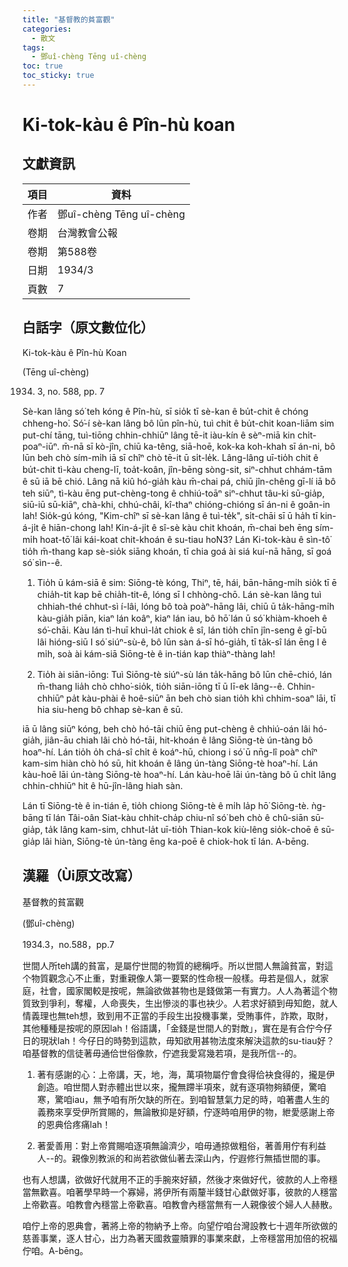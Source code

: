 ```yaml
---
title: "基督教的貧富觀"
categories:
  - 散文
tags:
  - 鄧uî-chèng Tēng uî-chèng
toc: true
toc_sticky: true
---
```


# Ki-tok-kàu ê Pîn-hù koan

## 文獻資訊

| 項目 | 資料 |
|---|---|
| 作者 | 鄧uî-chèng Tēng uî-chèng |
| 卷期 | 台灣教會公報 |
| 卷期 | 第588卷 |
| 日期 | 1934/3 |
| 頁數 | 7 |

## 白話字（原文數位化）

Ki-tok-kàu ê Pîn-hù Koan

(Tēng uî-chèng)

1934. 3, no. 588, pp. 7

Sè-kan lâng só͘ teh kóng ê Pîn-hù, sī sio̍k tī sè-kan ê bu̍t-chit ê chóng chheng-ho͘. Só͘-í sè-kan lâng bô lūn pîn-hù, tuì chit ê bu̍t-chit koan-liām sim put-chí tāng, tuì-tiōng chhin-chhiūⁿ lâng tē-it iàu-kín ê sèⁿ-miā kin chi̍t-poaⁿ-iūⁿ. m̄-nā sī kò-jîn, chiū ka-têng, siā-hoē, kok-ka koh-khah sī án-ni, bô lūn beh chò sím-mi̍h iā sī chîⁿ chò tē-it ū si̍t-le̍k. Lâng-lâng uī-tio̍h chit ê bu̍t-chit tì-kàu cheng-lī, toa̍t-koân, jîn-bēng sòng-sit, siⁿ-chhut chhám-tām ê sū iā bē chió. Lâng nā kiû hó-gia̍h kàu m̄-chai pá, chiū jîn-chêng gī-lí iā bô teh siūⁿ, tì-kàu ēng put-chèng-tong ê chhiú-toāⁿ siⁿ-chhut tâu-ki sū-gia̍p, siū-iū sū-kiāⁿ, chà-khi, chhú-châi, kî-thaⁿ chióng-chióng sī án-ni ê goân-in lah! Sio̍k-gú kóng, "Kim-chîⁿ sī sè-kan lâng ê tuì-te̍k", si̍t-chāi sī ū ha̍h tī kin-á-ji̍t ê hiān-chong lah! Kin-á-ji̍t ê sî-sè kàu chit khoán, m̄-chai beh ēng sím-mi̍h hoat-tō͘ lâi kái-koat chit-khoán ê su-tiau ho͘N3? Lán Ki-tok-kàu ê sìn-tô͘ tio̍h m̄-thang kap sè-sio̍k siāng khoán, tī chia goá ài siá kuí-nā hāng, sī goá só͘ sìn--ê.

1. Tio̍h ū kám-siā ê sim: Siōng-tè kóng, Thiⁿ, tē, hái, bān-hāng-mi̍h sio̍k tī ē chia̍h-tit kap bē chia̍h-tit-ê, lóng sī I chhòng-chō. Lán sè-kan lâng tuì chhiah-thé chhut-sì í-lâi, lóng bô toà poàⁿ-hāng lâi, chiū ū ta̍k-hāng-mi̍h kàu-gia̍h piān, kiaⁿ lán koâⁿ, kiaⁿ lán iau, bô hō͘ lán ū só͘ khiàm-khoeh ê só͘-chāi. Kàu lán tì-huī khuì-la̍t chiok ê sî, lán tio̍h chīn jîn-seng ê gī-bū lâi hióng-siū I só͘ siúⁿ-sù-ê, bô lūn sàn á-sī hó-gia̍h, tī ta̍k-sî lán ēng I ê mi̍h, soà ài kám-siā Siōng-tè ê in-tián kap thiàⁿ-thàng lah!

2. Tio̍h ài siān-iōng: Tuì Siōng-tè siúⁿ-sù lán ta̍k-hāng bô lūn chē-chió, lán m̄-thang lia̍h chò chho͘-sio̍k, tio̍h siān-iōng tī ū lī-ek lâng--ê. Chhin-chhiūⁿ pa̍t kàu-phài ê hoê-siūⁿ ān beh chò sian tio̍h khì chhim-soaⁿ lāi, tī hia siu-heng bô chhap sè-kan ê sū.

iā ū lâng siūⁿ kóng, beh chò hó-tāi chiū ēng put-chèng ê chhiú-oán lâi hó-gia̍h, jiân-āu chiah lâi chò hó-tāi, hit-khoán ê lâng Siōng-tè ún-tàng bô hoaⁿ-hí. Lán tio̍h o̍h chá-sî chi̍t ê koáⁿ-hū, chiong i só͘ ū nn̄g-lî poàⁿ chîⁿ kam-sim hiàn chò hó sū, hit khoán ê lâng ún-tàng Siōng-tè hoaⁿ-hí. Lán kàu-hoē lāi ún-tàng Siōng-tè hoaⁿ-hí. Lán kàu-hoē lāi ún-tàng bô ū chi̍t lâng chhin-chhiūⁿ hit ê hū-jîn-lâng hiah sàn.

Lán tī Siōng-tè ê in-tián ē, tio̍h chiong Siōng-tè ê mi̍h la̍p hō͘ Siōng-tè. ǹg-bāng tī lán Tâi-oân Siat-kàu chhit-cha̍p chiu-nî só͘ beh chò ê chû-siān sū-gia̍p, ta̍k lâng kam-sim, chhut-la̍t uī-tio̍h Thian-kok kiù-lêng sio̍k-choē ê sū-gia̍p lâi hiàn, Siōng-tè ún-tàng ēng ka-poē ê chiok-hok tī lán. A-bēng.

## 漢羅（Ùi原文改寫）

基督教的貧富觀

(鄧uî-chèng)

1934.3，no.588，pp.7

世間人所teh講的貧富，是屬佇世間的物質的總稱呼。所以世間人無論貧富，對這个物質觀念心不止重，對重親像人第一要緊的性命根一般樣。毋若是個人，就家庭，社會，國家閣較是按呢，無論欲做甚物也是錢做第一有實力。人人為著這个物質致到爭利，奪權，人命喪失，生出慘淡的事也袂少。人若求好額到毋知飽，就人情義理也無teh想，致到用不正當的手段生出投機事業，受賄事件，詐欺，取財，其他種種是按呢的原因lah！俗語講，「金錢是世間人的對敵」，實在是有合佇今仔日的現狀lah！今仔日的時勢到這款，毋知欲用甚物法度來解決這款的su-tiau好？咱基督教的信徒著毋通佮世俗像款，佇遮我愛寫幾若項，是我所信--的。

1. 著有感謝的心：上帝講，天，地，海，萬項物屬佇會食得佮袂食得的，攏是伊創造。咱世間人對赤體出世以來，攏無蹛半項來，就有逐項物夠額便，驚咱寒，驚咱iau，無予咱有所欠缺的所在。到咱智慧氣力足的時，咱著盡人生的義務來享受伊所賞賜的，無論散抑是好額，佇逐時咱用伊的物，紲愛感謝上帝的恩典佮疼痛lah！

2. 著愛善用：對上帝賞賜咱逐項無論濟少，咱毋通掠做粗俗，著善用佇有利益人--的。親像別教派的和尚若欲做仙著去深山內，佇遐修行無插世間的事。

也有人想講，欲做好代就用不正的手腕來好額，然後才來做好代，彼款的人上帝穩當無歡喜。咱著學早時一个寡婦，將伊所有兩釐半錢甘心獻做好事，彼款的人穩當上帝歡喜。咱教會內穩當上帝歡喜。咱教會內穩當無有一人親像彼个婦人人赫散。

咱佇上帝的恩典會，著將上帝的物納予上帝。向望佇咱台灣設教七十週年所欲做的慈善事業，逐人甘心，出力為著天國救靈贖罪的事業來獻，上帝穩當用加倍的祝福佇咱。A-bēng。
